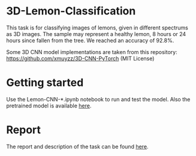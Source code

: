# 3D-Lemon-Classification
This task is for classifying images of lemons, given in different spectrums as 3D images. The sample may represent a healthy lemon, 8 hours or 24 hours since fallen from the tree. We reached an accuracy of 92.8%.

Some 3D CNN model implementations are taken from this repository: https://github.com/xmuyzz/3D-CNN-PyTorch (MIT License)

# Getting started
Use the Lemon-CNN-*.ipynb notebook to run and test the model. Also the pretrained model is available [here](https://drive.google.com/file/d/1M_8dYTnM2hnpZmkrHDqqyr8iSdobG6bM/view?usp=sharing).

# Report
The report and description of the task can be found [here](https://docs.google.com/document/d/1II2ocgD9qN1NKNE3422pu0YYO8UG4mebIlxdUIPD7Pg/edit?usp=sharing).
